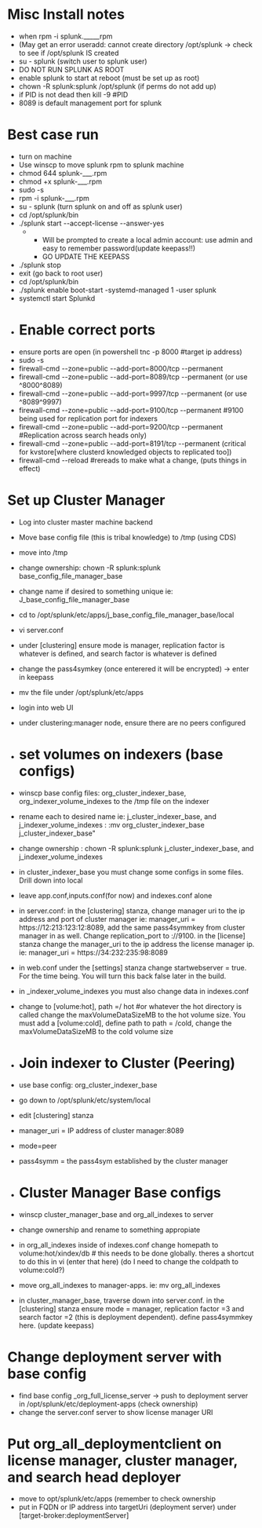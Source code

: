 # Misc Install notes
  -  when rpm -i splunk._____rpm
  - (May get an error useradd: cannot create directory /opt/splunk -> check to see if /opt/splunk IS created
  - su - splunk (switch user to splunk user)
  - DO NOT RUN SPLUNK AS ROOT
  - enable splunk to start at reboot (must be set up as root)
  - chown -R splunk:splunk /opt/splunk (if perms do not add up)
  - if PID is not dead then kill -9 #PID
  - 8089 is default management port for splunk
# Best case run
  - turn on machine
  - Use winscp to move splunk rpm to splunk machine
  - chmod 644 splunk-___.rpm
  - chmod +x splunk-___.rpm
  - sudo -s
  - rpm -i splunk-___.rpm
  - su - splunk (turn splunk on and off as splunk user)
  - cd /opt/splunk/bin
  - ./splunk start --accept-license --answer-yes
      -   - Will be prompted to create a local admin account: use admin and easy to remember password(update keepass!!)
          - GO UPDATE THE KEEPASS
  - ./splunk stop
  - exit (go back to root user)
  - cd /opt/splunk/bin
  - ./splunk enable boot-start -systemd-managed 1 -user splunk
  - systemctl start Splunkd
  - # Enable correct ports
  - ensure ports are open (in powershell tnc -p 8000 #target ip address)
  - sudo -s
  - firewall-cmd --zone=public --add-port=8000/tcp --permanent
  - firewall-cmd --zone=public --add-port=8089/tcp --permanent (or use ^8000^8089)
  - firewall-cmd --zone=public --add-port=9997/tcp --permanent (or use ^8089^9997)
  - firewall-cmd --zone=public --add-port=9100/tcp --permanent #9100 being used for replication port for indexers
  - firewall-cmd --zone=public --add-port=9200/tcp --permanent #Replication across search heads only)
  - firewall-cmd --zone=public --add-port=8191/tcp --permanent (critical for kvstore[where clusterd knowledged objects to replicated too])
  - firewall-cmd --reload #rereads to make what a change, (puts things in effect)

  # Set up Cluster Manager
  - Log into cluster master machine backend
  - Move base config file (this is tribal knowledge) to /tmp (using CDS)
  - move into /tmp
  - change ownership: chown -R splunk:splunk base_config_file_manager_base
  - change name if desired to something unique ie: J_base_config_file_manager_base
  - cd to /opt/splunk/etc/apps/j_base_config_file_manager_base/local
  - vi server.conf
  - under [clustering] ensure mode is manager, replication factor is whatever is defined, and search factor is whatever is defined
  - change the pass4symkey (once enterered it will be encrypted) -> enter in keepass
  - mv the file under /opt/splunk/etc/apps
  - login into web UI
  - under clustering:manager node, ensure there are no peers configured

  - # set volumes on indexers (base configs)
-  winscp base config files: org_cluster_indexer_base, org_indexer_volume_indexes to the /tmp file on the indexer
  -  rename each to desired name ie: j_cluster_indexer_base, and j_indexer_volume_indexes : :mv org_cluster_indexer_base j_cluster_indexer_base"
  -  change ownership : chown -R splunk:splunk j_cluster_indexer_base, and j_indexer_volume_indexes
  -  in cluster_indexer_base you must change some configs in some files. Drill down into local
  -  leave app.conf,inputs.conf(for now) and indexes.conf alone
  -  in server.conf: in the [clustering] stanza, change manager uri to the ip address and port of cluster manager ie: manager_uri = https://12:213:123:12:8089, add the same pass4symmkey from cluster manager in as well. Change replication_port to ://9100. in the [license] stanza change the manager_uri to the ip address the license manager ip. ie: manager_uri = https://34:232:235:98:8089
  -  in web.conf under the [settings] stanza change startwebserver = true. For the time being. You will turn this back false later in the build.
  -  in _indexer_volume_indexes you must also change data in indexes.conf
  -  change to [volume:hot], path =/ hot #or whatever the hot directory is called change the maxVolumeDataSizeMB to the hot volume size. You must add a [volume:cold], define path to path = /cold, change the maxVolumeDataSizeMB to the cold volume size

  - # Join indexer to Cluster (Peering)
  - use base config: org_cluster_indexer_base
  - go down to /opt/splunk/etc/system/local
  - edit [clustering] stanza
  - manager_uri = IP address of cluster manager:8089
  - mode=peer
  - pass4symm = the pass4sym established by the cluster manager
  - # Cluster Manager Base configs
  - winscp cluster_manager_base and org_all_indexes to server
  - change ownership and rename to something appropiate
  - in org_all_indexes inside of indexes.conf change homepath to volume:hot/xindex/db # this needs to be done globally. theres a shortcut to do this in vi (enter that here) (do I need to change the coldpath to volume:cold?)
  - move org_all_indexes to manager-apps. ie: mv org_all_indexes
  - in cluster_manager_base, traverse down into server.conf. in the [clustering] stanza ensure mode = manager, replication factor =3 and search factor =2 (this is deployment dependent). define pass4symmkey here. (update keepass)

  # Change deployment server with base config
  - find base config _org_full_license_server -> push to deployment server in /opt/splunk/etc/deployment-apps (check ownership)
  - change the server.conf server to show license manager URI
  # Put org_all_deploymentclient on license manager, cluster manager, and search head deployer
   - move to opt/splunk/etc/apps (remember to check ownership
   - put in FQDN or IP address into targetUri (deployment server) under [target-broker:deploymentServer]
     
